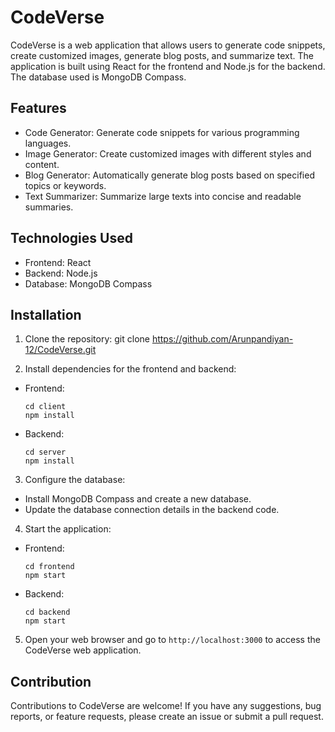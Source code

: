 # CodeVerse

CodeVerse is a web application that allows users to generate code snippets, create customized images, generate blog posts, and summarize text. The application is built using React for the frontend and Node.js for the backend. The database used is MongoDB Compass.

## Features

- Code Generator: Generate code snippets for various programming languages.
- Image Generator: Create customized images with different styles and content.
- Blog Generator: Automatically generate blog posts based on specified topics or keywords.
- Text Summarizer: Summarize large texts into concise and readable summaries.

## Technologies Used

- Frontend: React
- Backend: Node.js
- Database: MongoDB Compass

## Installation

1. Clone the repository:
git clone https://github.com/Arunpandiyan-12/CodeVerse.git



2. Install dependencies for the frontend and backend:
- Frontend:
  ```
  cd client
  npm install
  ```

- Backend:
  ```
  cd server
  npm install
  ```

3. Configure the database:
- Install MongoDB Compass and create a new database.
- Update the database connection details in the backend code.

4. Start the application:
- Frontend:
  ```
  cd frontend
  npm start
  ```

- Backend:
  ```
  cd backend
  npm start
  ```

5. Open your web browser and go to `http://localhost:3000` to access the CodeVerse web application.

## Contribution

Contributions to CodeVerse are welcome! If you have any suggestions, bug reports, or feature requests, please create an issue or submit a pull request.

